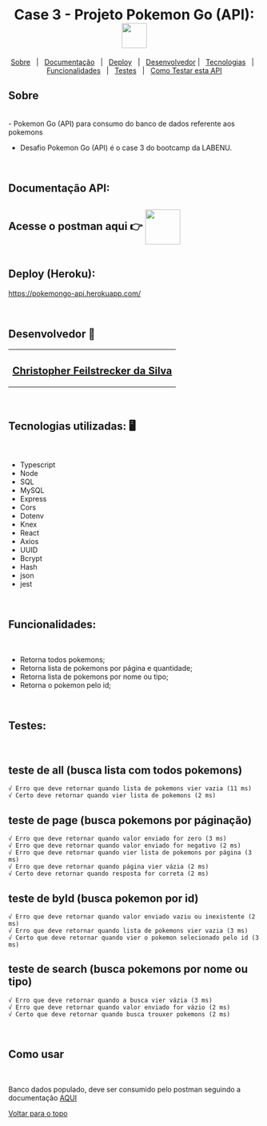 <h1 align="center" id="top">Case 3 - Projeto Pokemon Go (API): <img src="https://www.pngplay.com/wp-content/uploads/11/Pikachu-Pokemon-Transparent-File.png" width="50"></h1>

<p align="center">
  <a href="#sobre">Sobre</a> &#xa0; | &#xa0; 
  <a href="#documentacao">Documentação</a> &#xa0; | &#xa0;
  <a href="#heroku">Deploy</a> &#xa0; | &#xa0;
  <a href="#desenvolvedor">Desenvolvedor</a> | &#xa0;
<a href="#tecnologias">Tecnologias</a> &#xa0; | &#xa0;
<a href="#funcionalidades">Funcionalidades</a> &#xa0; | &#xa0;
<a href="#testes">Testes</a> &#xa0; | &#xa0;
<a href="#comousar">Como Testar esta API</a>

</p>

## <h2 id="sobre"> Sobre </h2>


<br />
- Pokemon Go (API) para consumo do banco de dados referente aos pokemons

- Desafio Pokemon Go (API) é o case 3 do bootcamp da LABENU. 

<br />

## <h2 id="documentacao"> Documentação API: </h2>


<table>
  <tr>

  ## Acesse o postman aqui 👉 [ <img src="https://c.tenor.com/rbx3ph5SLRUAAAAj/pikachu-pokemon.gif" width="70" align="center"> ](https://documenter.getpostman.com/view/18385085/UVyvuuDy)

       
</table>
 
## <h2 id="heroku"> Deploy (Heroku): </h2>

 https://pokemongo-api.herokuapp.com/

<br />

## <h2 id="desenvolvedor"> Desenvolvedor 🤖 </h2>


<table>
  <tr>
  <td align="center"><a href="https://github.com/ChristpherFeilstrecker">
   <sub><h2>Christopher Feilstrecker da Silva</h2> </sub> 
       
</table>
<br />

## <h2 id="tecnologias"> Tecnologias utilizadas: 🖥️ </h2>


<br />

- Typescript
- Node
- SQL
- MySQL
- Express
- Cors
- Dotenv
- Knex
- React
- Axios
- UUID
- Bcrypt
- Hash
- json
- jest

<br />

## <h2 id="funcionalidades"> Funcionalidades: </h2>


<br />

* Retorna todos pokemons;
* Retorna lista de pokemons por página e quantidade;
* Retorna lista de pokemons por nome ou tipo;
* Retorna o pokemon pelo id;

<br />

## <h2 id="testes"> Testes:


<br />

## teste de all (busca lista com todos pokemons)
    √ Erro que deve retornar quando lista de pokemons vier vazia (11 ms)
    √ Certo deve retornar quando vier lista de pokemons (2 ms)
## teste de page (busca pokemons por páginação)
    √ Erro que deve retornar quando valor enviado for zero (3 ms)
    √ Erro que deve retornar quando valor enviado for negativo (2 ms)
    √ Erro que deve retornar quando vier lista de pokemons por página (3 ms)
    √ Erro que deve retornar quando página vier vázia (2 ms)
    √ Certo deve retornar quando resposta for correta (2 ms)
##  teste de byId (busca pokemon por id)
    √ Erro que deve retornar quando valor enviado vaziu ou inexistente (2 ms)
    √ Erro que deve retornar quando lista de pokemons vier vazia (3 ms)
    √ Certo que deve retornar quando vier o pokemon selecionado pelo id (3 ms)
##  teste de search (busca pokemons por nome ou tipo)
    √ Erro que deve retornar quando a busca vier vázia (3 ms)
    √ Erro que deve retornar quando valor enviado for vázio (2 ms)
    √ Certo que deve retornar quando busca trouxer pokemons (2 ms)

<br />

## <h2 id="comousar"> Como usar </h2>

<br />

Banco dados populado, deve ser consumido pelo postman seguindo a documentação <a href="#documentacao">AQUI</a> 

<a href="#top">Voltar para o topo</a> 